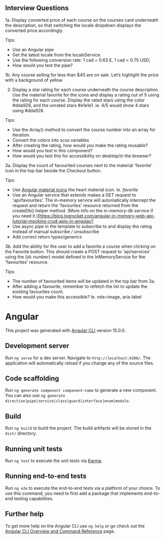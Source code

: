 ## Interview Questions

1a. Display converted price of each course on the courses card underneath the description, so that switching the locale dropdown displays the converted price accordingly.

Tips:

- Use an Angular pipe
- Get the latest locale from the localeService.
- Use the following conversion rate: 1 cad = 0.63 £, 1 cad = 0.75 USD;
- How would you test the pipe?

1b. Any course selling for less than $40 are on sale. Let’s highlight the price with a background of yellow

2. Display a star rating for each course underneath the course description. Use the material favorite for the icons and display a rating out of 5 using the rating for each course. Display the rated stars using the color #dda928, and the unrated stars #e1e1e1. ie. 4/5 would show 4 stars using #dda928.

Tips:

- Use the Array() method to convert the course number into an array for iteration.
- Convert the colors into scss variables
- After creating the rating, how would you make the rating reusable?
- How would you test in this component?
- How would you test this for accessibility on desktop/in the browser?

3a. Display the count of favourited courses next to the material 'favorite' icon in the top-bar beside the Checkout button.

Tips:

- Use [Angular material icons](https://fonts.google.com/icons) the heart material icon. Ie. <i class="material-icons">favorite</i>
- Use an Angular service that extends makes a GET request to 'api/favourites'. The in-memory service will automatically intercept the request and return the 'favourites' resource returned from the createDb() helper method. (More info on the in-memory-db service if you need it.)[https://blog.logrocket.com/angular-in-memory-web-api-tutorial-mocking-crud-apis-in-angular/]
- Use async pipe in the template to subscribe to and display the rating instead of manual subscribe / unsubscribe
- Add correct return types/generics

3b. Add the ability for the user to add a favorite a course when clicking on the Favorite button. This should create a POST request to 'api/services' using the {id: number} model defined in the InMemoryService for the 'favourites' resource.

Tips:

- The number of favourited items will be updated in the top bar from 3a.
- After adding a favourite, remember to refetch the list to update the existing favourites count.
- How would you make this accessible? Ie. role=image, aria-label

# Angular

This project was generated with [Angular CLI](https://github.com/angular/angular-cli) version 15.0.0.

## Development server

Run `ng serve` for a dev server. Navigate to `http://localhost:4200/`. The application will automatically reload if you change any of the source files.

## Code scaffolding

Run `ng generate component component-name` to generate a new component. You can also use `ng generate directive|pipe|service|class|guard|interface|enum|module`.

## Build

Run `ng build` to build the project. The build artifacts will be stored in the `dist/` directory.

## Running unit tests

Run `ng test` to execute the unit tests via [Karma](https://karma-runner.github.io).

## Running end-to-end tests

Run `ng e2e` to execute the end-to-end tests via a platform of your choice. To use this command, you need to first add a package that implements end-to-end testing capabilities.

## Further help

To get more help on the Angular CLI use `ng help` or go check out the [Angular CLI Overview and Command Reference](https://angular.io/cli) page.
